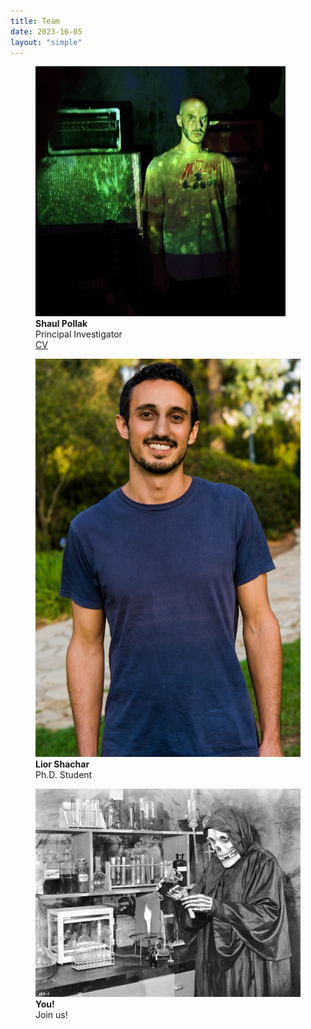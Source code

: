 ```yaml
---
title: Team
date: 2023-16-05
layout: "simple"
---
```


<div class="flex flex-wrap space-x-4">
  <figure>
    <img src="shaul.jpg" alt="Shaul Pollak" class="rounded-lg h-72">
    <figcaption>
      <b>Shaul Pollak</b><br>
      Principal Investigator<br>
      <a href="/cv">CV</a>
    </figcaption>
  </figure>
  <figure>
    <img src="lior.jpg" alt="Lior" class="rounded-lg h-72">
    <figcaption class="text-left">
      <b>Lior Shachar</b><br>
      Ph.D. Student
    </figcaption>
  </figure>
  <figure>
    <img src="skeleton.jpg" alt="You" class="rounded-lg h-72">
    <figcaption class="text-left">
      <b>You!</b><br>
      Join us!
    </figcaption>
  </figure>
</div>
